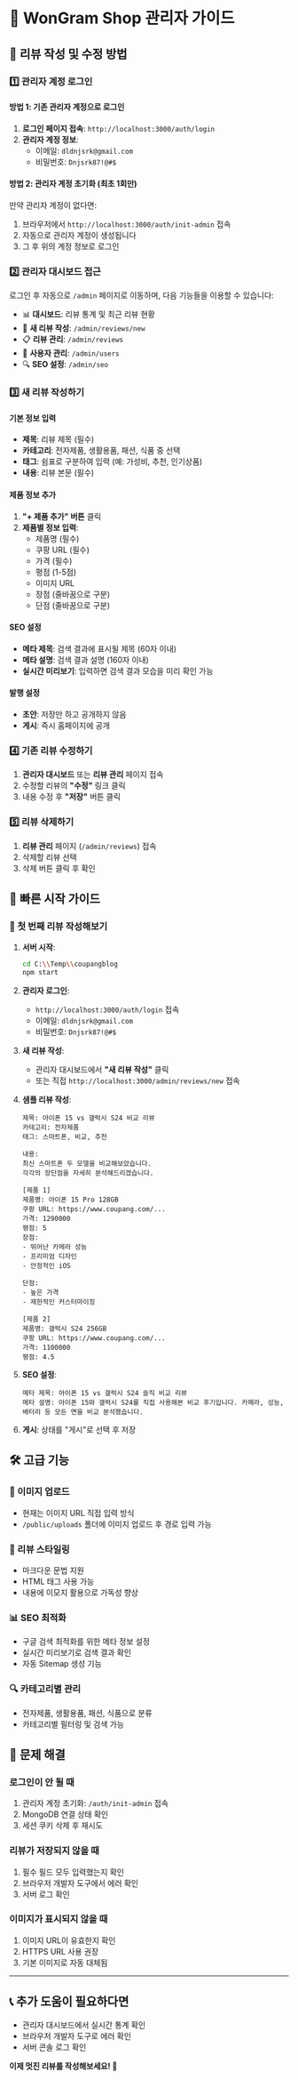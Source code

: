 # 🔐 WonGram Shop 관리자 가이드

## 📝 리뷰 작성 및 수정 방법

### 1️⃣ 관리자 계정 로그인

#### 방법 1: 기존 관리자 계정으로 로그인
1. **로그인 페이지 접속**: `http://localhost:3000/auth/login`
2. **관리자 계정 정보**:
   - 이메일: `dldnjsrk@gmail.com`
   - 비밀번호: `Dnjsrk87!@#$`

#### 방법 2: 관리자 계정 초기화 (최초 1회만)
만약 관리자 계정이 없다면:
1. 브라우저에서 `http://localhost:3000/auth/init-admin` 접속
2. 자동으로 관리자 계정이 생성됩니다
3. 그 후 위의 계정 정보로 로그인

### 2️⃣ 관리자 대시보드 접근

로그인 후 자동으로 `/admin` 페이지로 이동하며, 다음 기능들을 이용할 수 있습니다:

- 📊 **대시보드**: 리뷰 통계 및 최근 리뷰 현황
- 📝 **새 리뷰 작성**: `/admin/reviews/new`
- 📋 **리뷰 관리**: `/admin/reviews`
- 👥 **사용자 관리**: `/admin/users`
- 🔍 **SEO 설정**: `/admin/seo`

### 3️⃣ 새 리뷰 작성하기

#### 기본 정보 입력
- **제목**: 리뷰 제목 (필수)
- **카테고리**: 전자제품, 생활용품, 패션, 식품 중 선택
- **태그**: 쉼표로 구분하여 입력 (예: 가성비, 추천, 인기상품)
- **내용**: 리뷰 본문 (필수)

#### 제품 정보 추가
1. **"+ 제품 추가" 버튼** 클릭
2. **제품별 정보 입력**:
   - 제품명 (필수)
   - 쿠팡 URL (필수)
   - 가격 (필수)
   - 평점 (1-5점)
   - 이미지 URL
   - 장점 (줄바꿈으로 구분)
   - 단점 (줄바꿈으로 구분)

#### SEO 설정
- **메타 제목**: 검색 결과에 표시될 제목 (60자 이내)
- **메타 설명**: 검색 결과 설명 (160자 이내)
- **실시간 미리보기**: 입력하면 검색 결과 모습을 미리 확인 가능

#### 발행 설정
- **초안**: 저장만 하고 공개하지 않음
- **게시**: 즉시 홈페이지에 공개

### 4️⃣ 기존 리뷰 수정하기

1. **관리자 대시보드** 또는 **리뷰 관리** 페이지 접속
2. 수정할 리뷰의 **"수정"** 링크 클릭
3. 내용 수정 후 **"저장"** 버튼 클릭

### 5️⃣ 리뷰 삭제하기

1. **리뷰 관리** 페이지 (`/admin/reviews`) 접속
2. 삭제할 리뷰 선택
3. 삭제 버튼 클릭 후 확인

## 🎯 빠른 시작 가이드

### 📌 첫 번째 리뷰 작성해보기

1. **서버 시작**:
   ```bash
   cd C:\\Temp\\coupangblog
   npm start
   ```

2. **관리자 로그인**:
   - `http://localhost:3000/auth/login` 접속
   - 이메일: `dldnjsrk@gmail.com`
   - 비밀번호: `Dnjsrk87!@#$`

3. **새 리뷰 작성**:
   - 관리자 대시보드에서 **"새 리뷰 작성"** 클릭
   - 또는 직접 `http://localhost:3000/admin/reviews/new` 접속

4. **샘플 리뷰 작성**:
   ```
   제목: 아이폰 15 vs 갤럭시 S24 비교 리뷰
   카테고리: 전자제품
   태그: 스마트폰, 비교, 추천
   
   내용:
   최신 스마트폰 두 모델을 비교해보았습니다.
   각각의 장단점을 자세히 분석해드리겠습니다.
   
   [제품 1]
   제품명: 아이폰 15 Pro 128GB
   쿠팡 URL: https://www.coupang.com/...
   가격: 1290000
   평점: 5
   장점:
   - 뛰어난 카메라 성능
   - 프리미엄 디자인
   - 안정적인 iOS
   
   단점:
   - 높은 가격
   - 제한적인 커스터마이징
   
   [제품 2]
   제품명: 갤럭시 S24 256GB
   쿠팡 URL: https://www.coupang.com/...
   가격: 1100000
   평점: 4.5
   ```

5. **SEO 설정**:
   ```
   메타 제목: 아이폰 15 vs 갤럭시 S24 솔직 비교 리뷰
   메타 설명: 아이폰 15와 갤럭시 S24를 직접 사용해본 비교 후기입니다. 카메라, 성능, 배터리 등 모든 면을 비교 분석했습니다.
   ```

6. **게시**: 상태를 "게시"로 선택 후 저장

## 🛠️ 고급 기능

### 📸 이미지 업로드
- 현재는 이미지 URL 직접 입력 방식
- `/public/uploads` 폴더에 이미지 업로드 후 경로 입력 가능

### 🎨 리뷰 스타일링
- 마크다운 문법 지원
- HTML 태그 사용 가능
- 내용에 이모지 활용으로 가독성 향상

### 📊 SEO 최적화
- 구글 검색 최적화를 위한 메타 정보 설정
- 실시간 미리보기로 검색 결과 확인
- 자동 Sitemap 생성 기능

### 🔍 카테고리별 관리
- 전자제품, 생활용품, 패션, 식품으로 분류
- 카테고리별 필터링 및 검색 가능

## 🚨 문제 해결

### 로그인이 안 될 때
1. 관리자 계정 초기화: `/auth/init-admin` 접속
2. MongoDB 연결 상태 확인
3. 세션 쿠키 삭제 후 재시도

### 리뷰가 저장되지 않을 때
1. 필수 필드 모두 입력했는지 확인
2. 브라우저 개발자 도구에서 에러 확인
3. 서버 로그 확인

### 이미지가 표시되지 않을 때
1. 이미지 URL이 유효한지 확인
2. HTTPS URL 사용 권장
3. 기본 이미지로 자동 대체됨

---

## 📞 추가 도움이 필요하다면

- 관리자 대시보드에서 실시간 통계 확인
- 브라우저 개발자 도구로 에러 확인
- 서버 콘솔 로그 확인

**이제 멋진 리뷰를 작성해보세요! 🎉**
